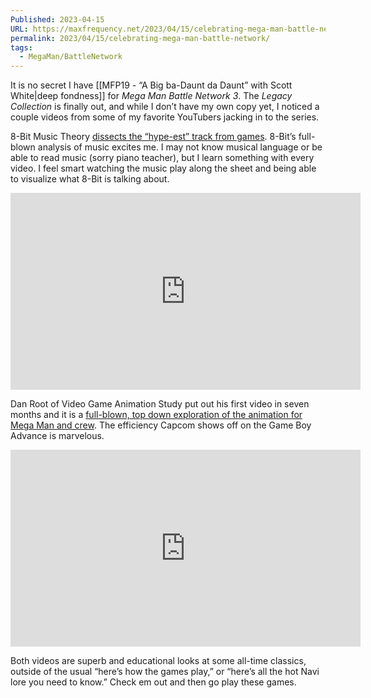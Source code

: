 ```yaml
---
Published: 2023-04-15
URL: https://maxfrequency.net/2023/04/15/celebrating-mega-man-battle-network/
permalink: 2023/04/15/celebrating-mega-man-battle-network/
tags:
  - MegaMan/BattleNetwork
---
```

It is no secret I have [[MFP19 - “A Big ba-Daunt da Daunt” with Scott White|deep fondness]] for *Mega Man Battle Network 3*. The *Legacy Collection* is finally out, and while I don’t have my own copy yet, I noticed a couple videos from some of my favorite YouTubers jacking in to the series.

8-Bit Music Theory [dissects the “hype-est” track from games](https://youtu.be/H_a-78XJGl4). 8-Bit’s full-blown analysis of music excites me. I may not know musical language or be able to read music (sorry piano teacher), but I learn something with every video. I feel smart watching the music play along the sheet and being able to visualize what 8-Bit is talking about.

<div class=iframe-container>
<iframe width="560" height="315" src="https://www.youtube-nocookie.com/embed/H_a-78XJGl4?si=-jo4ad_-4FPV14e3" title="YouTube video player" frameborder="0" allow="accelerometer; autoplay; clipboard-write; encrypted-media; gyroscope; picture-in-picture; web-share" allowfullscreen></iframe>
</div>

Dan Root of Video Game Animation Study put out his first video in seven months and it is a [full-blown, top down exploration of the animation for Mega Man and crew](https://youtu.be/cQtmAbydX1Y). The efficiency Capcom shows off on the Game Boy Advance is marvelous.

<div class=iframe-container>
<iframe width="560" height="315" src="https://www.youtube-nocookie.com/embed/cQtmAbydX1Y?si=1QfVFeSGa_84fpdn" title="YouTube video player" frameborder="0" allow="accelerometer; autoplay; clipboard-write; encrypted-media; gyroscope; picture-in-picture; web-share" allowfullscreen></iframe>
</div>

Both videos are superb and educational looks at some all-time classics, outside of the usual “here’s how the games play,” or “here’s all the hot Navi lore you need to know.” Check em out and then go play these games.